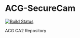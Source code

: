 # ACG-SecureCam

[![Build Status](https://travis-ci.com/Infinitide/ACG-SecureCam.svg?token=VjEYc68MUWgPSpWqgDNV&branch=dev)](https://travis-ci.com/Infinitide/ACG-SecureCam)

ACG CA2 Repository
